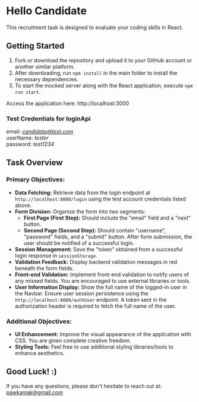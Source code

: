 # Hello Candidate

This recruitment task is designed to evaluate your coding skills in React.

## Getting Started

1. Fork or download the repository and upload it to your GitHub account or another similar platform.
2. After downloading, run `npm install` in the main folder to install the necessary dependencies.
3. To start the mocked server along with the React application, execute `npm run start`.

Access the application here: http://localhost:3000

### Test Credentials for loginApi

email: <i>candidate@test.com</i> </br>
userName: <i>tester</i> </br>
password: <i>test1234</i>

## Task Overview

### Primary Objectives:

- **Data Fetching:** Retrieve data from the login endpoint at `http://localhost:8080/login` using the test account credentials listed above.
- **Form Division:** Organize the form into two segments:
  - **First Page (First Step):** Should include the "email" field and a "next" button.
  - **Second Page (Second Step):** Should contain "username", "password" fields, and a "submit" button. After form submission, the user should be notified of a successful login.
- **Session Management:** Save the "token" obtained from a successful login response in `sessionStorage`.
- **Validation Feedback:** Display backend validation messages in red beneath the form fields.
- **Front-end Validation:** Implement front-end validation to notify users of any missed fields. You are encouraged to use external libraries or tools.
- **User Information Display:** Show the full name of the logged-in user in the Navbar. Ensure user session persistence using the `http://localhost:8080/authUser` endpoint. A token sent in the authorization header is required to fetch the full name of the user.

### Additional Objectives:

- **UI Enhancement:** Improve the visual appearance of the application with CSS. You are given complete creative freedom.
- **Styling Tools:** Feel free to use additional styling libraries/tools to enhance aesthetics.

## Good Luck! :)

If you have any questions, please don't hesitate to reach out at: pawkaniak@gmail.com
